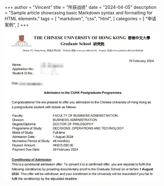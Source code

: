 +++
author = "Vincent"
title = "所获战绩"
date = "2024-04-05"
description = "Sample article showcasing basic Markdown syntax and formatting for HTML elements."
tags = [
    "markdown",
    "css",
    "html",
]
categories = [
    "申请案例",
]
+++

![cuhk](../../static/img/offers/cuhk.png)